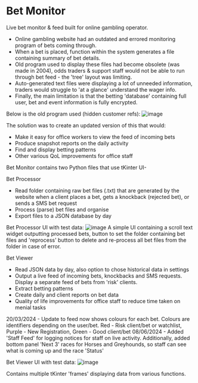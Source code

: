 # Bet Monitor
Live bet monitor & feed built for online gambling operator.

- Online gambling website had an outdated and errored monitoring program of bets coming through. 
- When a bet is placed, function within the system generates a file containing summary of bet details.
- Old program used to display these files had become obsolete (was made in 2004), odds traders & support staff would not be able to run through bet feed - the 'tree' layout was limiting.
- Auto-generated text files were displaying a lot of unneeded information, traders would struggle to 'at a glance' understand the wager info.
- Finally, the main limitation is that the betting 'database' containing full user, bet and event information is fully encrypted.

Below is the old program used (hidden customer refs):
![image](https://github.com/sambanks5/BetMonitor/assets/121309218/cd0dfb2b-7c0c-4017-906b-2d22b1f1b211)

The solution was to create an updated version of this that would:
- Make it easy for office workers to view the feed of incoming bets
- Produce snapshot reports on the daily activity
- Find and display betting patterns
- Other various QoL improvements for office staff

Bet Monitor contains two Python files that use tKinter UI-


Bet Processor

- Read folder containing raw bet files (.txt) that are generated by the website when a client places a bet, gets a knockback (rejected bet), or sends a SMS bet request
- Process (parse) bet files and organise
- Export files to a JSON database by day

Bet Processor UI with test data:
![image](https://github.com/sambanks5/BetMonitor/assets/121309218/7733c2e1-618f-4b18-93af-e921b936aecc)
  A simple UI containing a scroll text widget outputting processed bets, button to set the folder containing bet files and 'reprocess' button to delete and re-process all bet files from the folder in case of error.

  
Bet Viewer

- Read JSON data by day, also option to chose historical data in settings
- Output a live feed of incoming bets, knockbacks and SMS requests. Display a separate feed of bets from 'risk' clients.
- Extract betting patterns
- Create daily and client reports on bet data
- Quality of life improvements for office staff to reduce time taken on menial tasks

20/03/2024 - Update to feed now shows colours for each bet. Colours are identifiers depending on the user/bet. Red - Risk client/bet or watchlist, Purple - New Registration, Green - Good client/bet
08/06/2024 - Added 'Staff Feed' for logging notices for staff on live activity. Additionally, added bottom panel 'Next 3' races for Horses and Greyhounds, so staff can see what is coming up and the race 'Status'

Bet Viewer UI with test data:
![image](https://github.com/sambanks5/BetMonitor/assets/121309218/e4d993e7-713b-442a-b8b6-347d343800aa)


Contains multiple tKinter 'frames' displaying data from various functions. 


